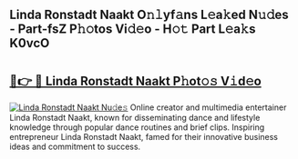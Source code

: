 ## Linda Ronstadt Naakt O𝚗𝚕yf𝚊ns L𝚎a𝚔ed N𝚞𝚍es - Part-fsZ P𝚑𝚘tos Vi𝚍𝚎o - H𝚘𝚝 Part L𝚎a𝚔s K0vcO

# <h2><a href="http://kf4bffe.oniu.top/?m=Linda+Ronstadt+Naakt">🔗👉 🔴 Linda Ronstadt Naakt P𝚑ot𝚘𝚜 V𝚒d𝚎o</a></h2>

[![Linda Ronstadt Naakt Nu𝚍e𝚜](https://i.imgur.com/0qMVB7G.gif)](http://kf4bffe.oniu.top/?m=Linda+Ronstadt+Naakt)
Online creator and multimedia entertainer Linda Ronstadt Naakt, known for disseminating dance and lifestyle knowledge through popular dance routines and brief clips. Inspiring entrepreneur Linda Ronstadt Naakt, famed for their innovative business ideas and commitment to success.  
